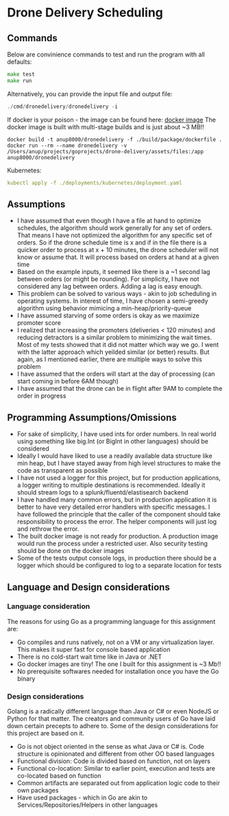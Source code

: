 # Drone Delivery Scheduling

## Commands

Below are convinience commands to test and run the program with all defaults:

```go
make test
make run
```

Alternatively, you can provide the input file and output file:

```go
./cmd/dronedelivery/dronedelivery -i 
```

If docker is your poison - the image can be found here: [docker image](https://cloud.docker.com/u/anup8000/repository/docker/anup8000/dronedelivery)
The docker image is built with multi-stage builds and is just about ~3 MB!!

```docker
docker build -t anup8000/dronedelivery -f ./build/package/dockerfile .
docker run --rm --name dronedelivery -v /Users/anup/projects/goprojects/drone-delivery/assets/files:/app anup8000/dronedelivery
```

Kubernetes:

```yaml
kubectl apply -f ./deployments/kubernetes/deployment.yaml
```

## Assumptions

- I have assumed that even though I have a file at hand to optimize schedules, the algorithm should work generally for any set of orders. That means I have not optimized the algorithm for any specific set of orders. So if the drone schedule time is x and if in the file there is a quicker order to process at x + 10 minutes, the drone scheduler will not know or assume that. It will process based on orders at hand at a given time
- Based on the example inputs, it seemed like there is a ~1 second lag between orders (or might be rounding). For simplicity, I have not considered any lag between orders. Adding a lag is easy enough.
- This problem can be solved to various ways - akin to job scheduling in operating systems. In interest of time, I have chosen a semi-greedy algorithm using behavior mimicing a min-heap/priority-queue
- I have assumed starving of some orders is okay as we maximize promoter score
- I realized that increasing the promoters (deliveries < 120 minutes) and reducing detractors is a similar problem to minimizing the wait times. Most of my tests showed that it did not matter which way we go. I went with the latter approach which yeilded similar (or better) results. But again, as I mentioned earlier, there are multiple ways to solve this problem
- I have assumed that the orders will start at the day of processing (can start coming in before 6AM though)
- I have assumed that the drone can be in flight after 9AM to complete the order in progress

## Programming Assumptions/Omissions

- For sake of simplicity, I have used ints for order numbers. In real world using something like big.Int (or BigInt in other languages) should be considered
- Ideally I would have liked to use a readily available data structure like min heap, but I have stayed away from high level structures to make the code as transparent as possible
- I have not used a logger for this project, but for production applications, a logger writing to multiple destinations is recommended. Ideally it should stream logs to a splunk/fluentd/elastisearch backend
- I have handled many common errors, but in production application it is better to have very detailed error handlers with specific messages. I have followed the principle that the caller of the component should take responsibility to process the error. The helper components will just log and rethrow the error.
- The built docker image is not ready for production. A production image would run the process under a restricted user. Also security testing should be done on the docker images
- Some of the tests output console logs, in production there should be a logger which should be configured to log to a separate location for tests

## Language and Design considerations

### Language consideration

The reasons for using Go as a programming language for this assignment are:

- Go compiles and runs natively, not on a VM or any virtualization layer. This makes it super fast for console based application
- There is no cold-start wait time like in Java or .NET
- Go docker images are tiny! The one I built for this assignment is ~3 Mb!!
- No prerequisite softwares needed for installation once you have the Go binary
  
### Design considerations

Golang is a radically different language than Java or C# or even NodeJS or Python for that matter. The creators and community users of Go have laid down certain precepts to adhere to. Some of the design considerations for this project are based on it.

- Go is not object oriented in the sense as what Java or C# is. Code structure is opinionated and different from other OO based languages
- Functional division: Code is divided based on function, not on layers
- Functional co-location: Similar to earlier point, execution and tests are co-located based on function
- Common artifacts are separated out from application logic code to their own packages
- Have used packages - which in Go are akin to Services/Repositories/Helpers in other languages